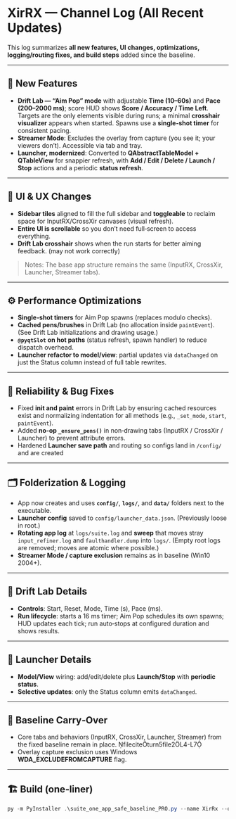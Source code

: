 # XirRX — Channel Log (All Recent Updates)

This log summarizes **all new features, UI changes, optimizations, logging/routing fixes, and build steps** added since the baseline.

---

## 🚀 New Features

- **Drift Lab — “Aim Pop” mode** with adjustable **Time (10–60s)** and **Pace (200–2000 ms)**; score HUD shows **Score / Accuracy / Time Left**. Targets are the only elements visible during runs; a minimal **crosshair visualizer** appears when started. Spawns use a **single‑shot timer** for consistent pacing.  
- **Streamer Mode**: Excludes the overlay from capture (you see it; your viewers don’t). Accessible via tab and tray. 
- **Launcher, modernized**: Converted to **QAbstractTableModel + QTableView** for snappier refresh, with **Add / Edit / Delete / Launch / Stop** actions and a periodic **status refresh**. 

---

## 🧭 UI & UX Changes

- **Sidebar tiles** aligned to fill the full sidebar and **toggleable** to reclaim space for InputRX/CrossXir canvases (visual refresh).
- **Entire UI is scrollable** so you don’t need full‑screen to access everything.
- **Drift Lab crosshair** shows when the run starts for better aiming feedback. (may not work correctly)
> Notes: The base app structure remains the same (InputRX, CrossXir, Launcher, Streamer tabs).

---

## ⚙️ Performance Optimizations

- **Single‑shot timers** for Aim Pop spawns (replaces modulo checks). 
- **Cached pens/brushes** in Drift Lab (no allocation inside `paintEvent`). (See Drift Lab initializations and drawing usage.) 
- **`@pyqtSlot` on hot paths** (status refresh, spawn handler) to reduce dispatch overhead. 
- **Launcher refactor to model/view**: partial updates via `dataChanged` on just the Status column instead of full table rewrites.

---

## 🧰 Reliability & Bug Fixes

- Fixed **init and paint** errors in Drift Lab by ensuring cached resources exist and normalizing indentation for all methods (e.g., `_set_mode`, `start`, `paintEvent`). 
- Added **no‑op `_ensure_pens()`** in non‑drawing tabs (InputRX / CrossXir / Launcher) to prevent attribute errors. 
- Hardened **Launcher save path** and routing so configs land in `/config/` and are created 

---

## 🗂 Folderization & Logging

- App now creates and uses **`config/`**, **`logs/`**, and **`data/`** folders next to the executable.
- **Launcher config** saved to `config/launcher_data.json`. (Previously loose in root.) 
- **Rotating app log** at `logs/suite.log` and **sweep** that moves stray `input_refiner.log` and `faulthandler.dump` into `logs/`. (Empty root logs are removed; moves are atomic where possible.)
- **Streamer Mode / capture exclusion** remains as in baseline (Win10 2004+). 

---

## 🧪 Drift Lab Details

- **Controls**: Start, Reset, Mode, Time (s), Pace (ms). 
- **Run lifecycle**: starts a 16 ms timer; Aim Pop schedules its own spawns; HUD updates each tick; run auto‑stops at configured duration and shows results. 

---

## 🧭 Launcher Details

- **Model/View** wiring: add/edit/delete plus **Launch/Stop** with **periodic status**. 
- **Selective updates**: only the Status column emits `dataChanged`. 

---

## 🧱 Baseline Carry‑Over

- Core tabs and behaviors (InputRX, CrossXir, Launcher, Streamer) from the fixed baseline remain in place. fileciteturn5file2L4-L7
- Overlay capture exclusion uses Windows **WDA_EXCLUDEFROMCAPTURE** flag. 

---

## 🏗 Build (one‑liner)

```powershell
py -m PyInstaller .\suite_one_app_safe_baseline_PRO.py --name XirRx --onefile --windowed --icon .\XirRx.ico --clean --collect-all PyQt6
